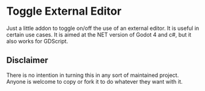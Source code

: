 # Toggle External Editor

Just a little addon to toggle on/off the use of an external editor. It is useful in certain use cases.
It is aimed at the NET version of Godot 4 and c#, but it also works for GDScript.


## Disclaimer

There is no intention in turning this in any sort of maintained project. Anyone is welcome to copy or fork it to do whatever they want with it.